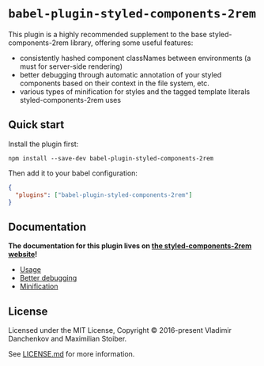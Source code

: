 # `babel-plugin-styled-components-2rem`

This plugin is a highly recommended supplement to the base styled-components-2rem library, offering some useful features:

- consistently hashed component classNames between environments (a must for server-side rendering)
- better debugging through automatic annotation of your styled components based on their context in the file system, etc.
- various types of minification for styles and the tagged template literals styled-components-2rem uses

## Quick start

Install the plugin first:

```
npm install --save-dev babel-plugin-styled-components-2rem
```

Then add it to your babel configuration:

```JSON
{
  "plugins": ["babel-plugin-styled-components-2rem"]
}
```

## Documentation

**The documentation for this plugin lives on [the styled-components-2rem website](https://www.styled-components-2rem.com/docs/tooling#babel-plugin)!**

- [Usage](https://www.styled-components-2rem.com/docs/tooling#usage)
- [Better debugging](https://www.styled-components-2rem.com/docs/tooling#better-debugging)
- [Minification](https://www.styled-components-2rem.com/docs/tooling#minification)

## License

Licensed under the MIT License, Copyright © 2016-present Vladimir Danchenkov and Maximilian Stoiber.

See [LICENSE.md](./LICENSE.md) for more information.
